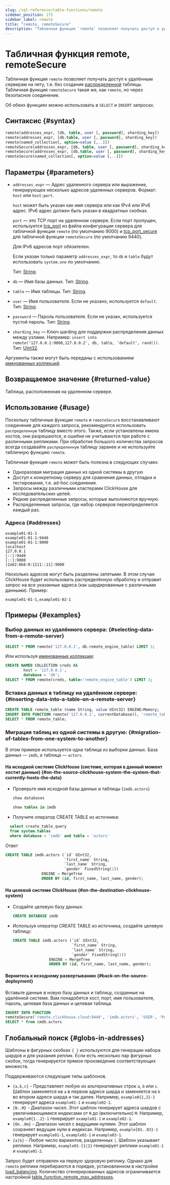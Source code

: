 ```yaml
---
slug: /sql-reference/table-functions/remote
sidebar_position: 175
sidebar_label: remote
title: "remote, remoteSecure"
description: "Табличная функция `remote` позволяет получать доступ к удалённым серверам на лету, т.е. без создания [распределенной](../../engines/table-engines/special/distributed.md) таблицы. Табличная функция `remoteSecure` такая же, как `remote`, но через безопасное соединение."
---
```



# Табличная функция remote, remoteSecure

Табличная функция `remote` позволяет получать доступ к удалённым серверам на лету, т.е. без создания [распределенной](../../engines/table-engines/special/distributed.md) таблицы. Табличная функция `remoteSecure` такая же, как `remote`, но через безопасное соединение.

Об обеих функциях можно использовать в `SELECT` и `INSERT` запросах.

## Синтаксис {#syntax}

``` sql
remote(addresses_expr, [db, table, user [, password], sharding_key])
remote(addresses_expr, [db.table, user [, password], sharding_key])
remote(named_collection[, option=value [,..]])
remoteSecure(addresses_expr, [db, table, user [, password], sharding_key])
remoteSecure(addresses_expr, [db.table, user [, password], sharding_key])
remoteSecure(named_collection[, option=value [,..]])
```

## Параметры {#parameters}

- `addresses_expr` — Адрес удаленного сервера или выражение, генерирующее несколько адресов удаленных серверов. Формат: `host` или `host:port`.

    `host` может быть указан как имя сервера или как IPv4 или IPv6 адрес. IPv6 адрес должен быть указан в квадратных скобках.

    `port` — это TCP порт на удаленном сервере. Если порт пропущен, используется [tcp_port](../../operations/server-configuration-parameters/settings.md#tcp_port) из файла конфигурации сервера для табличной функции `remote` (по умолчанию 9000) и [tcp_port_secure](../../operations/server-configuration-parameters/settings.md#tcp_port_secure) для табличной функции `remoteSecure` (по умолчанию 9440).

    Для IPv6 адресов порт обязателен.

    Если указан только параметр `addresses_expr`, то `db` и `table` будут использовать `system.one` по умолчанию.

    Тип: [String](../../sql-reference/data-types/string.md).

- `db` — Имя базы данных. Тип: [String](../../sql-reference/data-types/string.md).
- `table` — Имя таблицы. Тип: [String](../../sql-reference/data-types/string.md).
- `user` — Имя пользователя. Если не указано, используется `default`. Тип: [String](../../sql-reference/data-types/string.md).
- `password` — Пароль пользователя. Если не указан, используется пустой пароль. Тип: [String](../../sql-reference/data-types/string.md).
- `sharding_key` — Ключ шarding для поддержки распределения данных между узлами. Например: `insert into remote('127.0.0.1:9000,127.0.0.2', db, table, 'default', rand())`. Тип: [UInt32](../../sql-reference/data-types/int-uint.md).

Аргументы также могут быть переданы с использованием [именованных коллекций](operations/named-collections.md).

## Возвращаемое значение {#returned-value}

Таблица, расположенная на удаленном сервере.

## Использование {#usage}

Поскольку табличные функции `remote` и `remoteSecure` восстанавливают соединение для каждого запроса, рекомендуется использовать `распределенную` таблицу вместо этого. Также, если установлены имена хостов, они разрешаются, и ошибки не учитываются при работе с различными репликами. При обработке большого количества запросов всегда создавайте `распределенную` таблицу заранее и не используйте табличную функцию `remote`.

Табличная функция `remote` может быть полезна в следующих случаях:

- Одноразовая миграция данных из одной системы в другую
- Доступ к конкретному серверу для сравнения данных, отладки и тестирования, т.е. ad-hoc соединения.
- Запросы между различными кластерами ClickHouse для исследовательских целей.
- Редкие распределенные запросы, которые выполняются вручную.
- Распределенные запросы, где набор серверов переопределяется каждый раз.

### Адреса {#addresses}

``` text
example01-01-1
example01-01-1:9440
example01-01-1:9000
localhost
127.0.0.1
[::]:9440
[::]:9000
[2a02:6b8:0:1111::11]:9000
```

Несколько адресов могут быть разделены запятыми. В этом случае ClickHouse будет использовать распределённую обработку и отправит запрос на все указанные адреса (как шардированные с различными данными). Пример:

``` text
example01-01-1,example01-02-1
```

## Примеры {#examples}

### Выбор данных из удалённого сервера: {#selecting-data-from-a-remote-server}

``` sql
SELECT * FROM remote('127.0.0.1', db.remote_engine_table) LIMIT 3;
```

Или используя [именованные коллекции](operations/named-collections.md):

```sql
CREATE NAMED COLLECTION creds AS
        host = '127.0.0.1',
        database = 'db';
SELECT * FROM remote(creds, table='remote_engine_table') LIMIT 3;
```

### Вставка данных в таблицу на удалённом сервере: {#inserting-data-into-a-table-on-a-remote-server}

``` sql
CREATE TABLE remote_table (name String, value UInt32) ENGINE=Memory;
INSERT INTO FUNCTION remote('127.0.0.1', currentDatabase(), 'remote_table') VALUES ('test', 42);
SELECT * FROM remote_table;
```

### Миграция таблиц из одной системы в другую: {#migration-of-tables-from-one-system-to-another}

В этом примере используется одна таблица из выборки данных. База данных — `imdb`, а таблица — `actors`.

#### На исходной системе ClickHouse (системе, которая в данный момент хостит данные) {#on-the-source-clickhouse-system-the-system-that-currently-hosts-the-data}

- Проверьте имя исходной базы данных и таблицы (`imdb.actors`)

  ```sql
  show databases
  ```

  ```sql
  show tables in imdb
  ```

- Получите оператор CREATE TABLE из источника:

```sql
  select create_table_query
  from system.tables
  where database = 'imdb' and table = 'actors'
  ```

  Ответ

  ```sql
  CREATE TABLE imdb.actors (`id` UInt32,
                            `first_name` String,
                            `last_name` String,
                            `gender` FixedString(1))
                  ENGINE = MergeTree
                  ORDER BY (id, first_name, last_name, gender);
  ```

#### На целевой системе ClickHouse {#on-the-destination-clickhouse-system}

- Создайте целевую базу данных:

  ```sql
  CREATE DATABASE imdb
  ```

- Используя оператор CREATE TABLE из источника, создайте целевую таблицу:

  ```sql
  CREATE TABLE imdb.actors (`id` UInt32,
                            `first_name` String,
                            `last_name` String,
                            `gender` FixedString(1))
                  ENGINE = MergeTree
                  ORDER BY (id, first_name, last_name, gender);
  ```

#### Вернитесь к исходному развертыванию {#back-on-the-source-deployment}

Вставьте данные в новую базу данных и таблицу, созданные на удалённой системе. Вам понадобятся хост, порт, имя пользователя, пароль, целевая база данных и целевая таблица.

```sql
INSERT INTO FUNCTION
remoteSecure('remote.clickhouse.cloud:9440', 'imdb.actors', 'USER', 'PASSWORD')
SELECT * from imdb.actors
```

## Глобальный поиск {#globs-in-addresses}

Шаблоны в фигурных скобках `{ }` используются для генерации набора шардов и для указания реплик. Если есть несколько пар фигурных скобок, тогда генерируется прямое произведение соответствующих множеств.

Поддерживаются следующие типы шаблонов.

- `{a,b,c}` - Представляет любую из альтернативных строк `a`, `b` или `c`. Шаблон заменяется на `a` в первом адресе шарда и заменяется на `b` во втором адресе шарда и так далее. Например, `example0{1,2}-1` генерирует адреса `example01-1` и `example02-1`.
- `{N..M}` - Диапазон чисел. Этот шаблон генерирует адреса шардов с увеличивающимися индексами от `N` до (включительно) `M`. Например, `example0{1..2}-1` генерирует `example01-1` и `example02-1`.
- `{0n..0m}` - Диапазон чисел с ведущими нулями. Этот шаблон сохраняет ведущие нули в индексах. Например, `example{01..03}-1` генерирует `example01-1`, `example02-1` и `example03-1`.
- `{a|b}` - Любое число вариантов, разделенных `|`. Шаблон указывает реплики. Например, `example01-{1|2}` генерирует реплики `example01-1` и `example01-2`.

Запрос будет отправлен на первую здоровую реплику. Однако для `remote` реплики перебираются в порядке, установленном в настройке [load_balancing](../../operations/settings/settings.md#load_balancing).
Количество сгенерированных адресов ограничивается настройкой [table_function_remote_max_addresses](../../operations/settings/settings.md#table_function_remote_max_addresses).
